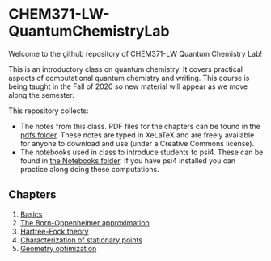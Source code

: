 # CHEM371-LW-QuantumChemistryLab

Welcome to the github repository of CHEM371-LW Quantum Chemistry Lab!

This is an introductory class on quantum chemistry. It covers practical aspects of computational quantum chemistry and writing. This course is being taught in the Fall of 2020 so new material will appear as we move along the semester.

This repository collects:
- The notes from this class. PDF files for the chapters can be found in the [pdfs folder](pdfs). These notes are typed in XeLaTeX and are freely available for anyone to download and use (under a Creative Commons license). 
- The notebooks used in class to introduce students to psi4. These can be found in [the Notebooks folder](Notebooks). If you have psi4 installed you can practice along doing these computations.

## Chapters
1. [Basics](https://github.com/fevangelista/CHEM371-LW-QuantumChemistryLab/blob/master/pdfs/01-Basics.pdf)
1. [The Born-Oppenheimer approximation](https://github.com/fevangelista/CHEM371-LW-QuantumChemistryLab/blob/master/pdfs/02-BornOppenheimer.pdf)
1. [Hartree-Fock theory](https://github.com/fevangelista/CHEM371-LW-QuantumChemistryLab/blob/master/pdfs/03-Hartree-Fock.pdf)
1. [Characterization of stationary points](https://github.com/fevangelista/CHEM371-LW-QuantumChemistryLab/blob/master/pdfs/04-StationaryPoints.pdf)
1. [Geometry optimization](https://github.com/fevangelista/CHEM371-LW-QuantumChemistryLab/blob/master/pdfs/05-GeometryOptimization.pdf)


